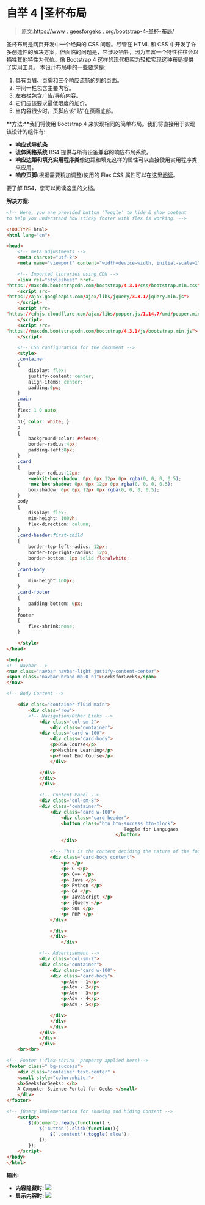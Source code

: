 # 自举 4 |圣杯布局

> 原文:[https://www . geesforgeks . org/bootstrap-4-圣杯-布局/](https://www.geeksforgeeks.org/bootstrap-4-holy-grail-layout/)

圣杯布局是网页开发中一个经典的 CSS 问题。尽管在 HTML 和 CSS 中开发了许多创造性的解决方案，但面临的问题是，它涉及牺牲，因为丰富一个特性往往会以牺牲其他特性为代价。像 Bootstrap 4 这样的现代框架为轻松实现这种布局提供了实用工具。
本设计布局中的一些要求是:

1.  具有页眉、页脚和三个响应流畅的列的页面。
2.  中间一栏包含主要内容。
3.  左右栏包含广告/导航内容。
4.  它们应该要求最低限度的加价。
5.  当内容很少时，页脚应该“贴”在页面底部。

**方法:**我们将使用 Bootstrap 4 来实现相同的简单布局。我们将直接用于实现该设计的组件有:

*   **响应式导航条**
*   **流体网格系统** BS4 提供与所有设备兼容的响应布局系统。
*   **响应边距和填充实用程序类**像边距和填充这样的属性可以直接使用实用程序类来应用。
*   **响应页脚**(根据需要稍加调整)使用的 Flex CSS 属性可以在这里[阅读](https://www.geeksforgeeks.org/css-flex-property/)。

要了解 BS4，您可以阅读这里的文档。

**解决方案:**

```html
<!-- Here, you are provided button 'Toggle' to hide & show content 
to help you understand how sticky footer with flex is working. -->

<!DOCTYPE html> 
<html lang="en"> 

<head> 
    <!-- meta adjustments -->
    <meta charset="utf-8"> 
    <meta name="viewport" content="width=device-width, initial-scale=1"> 

    <!-- Imported libraries using CDN -->
    <link rel="stylesheet" href= 
"https://maxcdn.bootstrapcdn.com/bootstrap/4.3.1/css/bootstrap.min.css"> 
    <script src= 
"https://ajax.googleapis.com/ajax/libs/jquery/3.3.1/jquery.min.js"> 
    </script> 
    <script src= 
"https://cdnjs.cloudflare.com/ajax/libs/popper.js/1.14.7/umd/popper.min.js"> 
    </script> 
    <script src= 
"https://maxcdn.bootstrapcdn.com/bootstrap/4.3.1/js/bootstrap.min.js"> 
    </script> 

    <!-- CSS configuration for the document -->
    <style> 
    .container
    {
        display: flex;
        justify-content: center;
        align-items: center;
        padding:0px;
    }
    .main
    {
    flex: 1 0 auto; 
    }
    h1{ color: white; }
    p
    {
        background-color: #efece9;
        border-radius:4px;
        padding-left:8px;
    }
    .card
    {
        border-radius:12px;
        -webkit-box-shadow: 0px 0px 12px 0px rgba(0, 0, 0, 0.5);
        -moz-box-shadow: 0px 0px 12px 0px rgba(0, 0, 0, 0.5);
        box-shadow: 0px 0px 12px 0px rgba(0, 0, 0, 0.5);
    }
    body
    {
        display: flex;
        min-height: 100vh;
        flex-direction: column;
    }
    .card-header:first-child
    {
        border-top-left-radius: 12px;
        border-top-right-radius: 12px;
        border-bottom: 1px solid floralwhite;
    }
    .card-body
    {
        min-height:160px;
    }
    .card-footer
    {
        padding-bottom: 0px;
    }
    footer
    {
        flex-shrink:none;
    }

    </style> 
</head> 

<body> 
<!-- Navbar -->
<nav class="navbar navbar-light justify-content-center">
<span class="navbar-brand mb-0 h1">GeeksforGeeks</span>
</nav>

<!-- Body Content -->

    <div class="container-fluid main">
        <div class="row">
        <!-- Navigation/Other Links -->
            <div class="col-sm-2">
                <div class="container">
            <div class="card w-100">
                <div class="card-body">
                <p>DSA Course</p>
                <p>Machine Learning</p>
                <p>Front End Course</p>
                </div>

            </div>
            </div>
            </div>

            <!-- Content Panel -->
            <div class="col-sm-8">
            <div class="container">
                <div class="card w-100">
                    <div class="card-header">
                    <button class="btn btn-success btn-block"> 
                                           Toggle for Langugaes
                                        </button>
                    </div>

                <!-- This is the content deciding the nature of the footer -->
                <div class="card-body content">
                    <p> </p>
                    <p> C </p>
                    <p> C++ </p>
                    <p> Java </p>
                    <p> Python </p>
                    <p> C# </p>
                    <p> JavaScript </p>
                    <p> jQuery </p>
                    <p> SQL </p>
                    <p> PHP </p>
                </div>

                </div>
                </div>
                    </div>

            <!-- Advertisement -->
            <div class="col-sm-2">
            <div class="container">
                <div class="card w-100">
                <div class="card-body">
                    <p>Adv - 1</p>
                    <p>Adv - 2</p>
                    <p>Adv - 3</p>
                    <p>Adv - 4</p>
                    <p>Adv - 5</p>

                </div> 
                </div>
                </div>
            </div>
            </div>
            </div>
    <br><br>

<!-- Footer ('flex-shrink' property applied here)-->
<footer class=" bg-success">
    <div class="container text-center" >
    <small style="color:white;"> 
    <b>GeeksforGeeks: </b>
    A Computer Science Portal for Geeks </small>
    </div>
</footer>

<!-- jQuery implementation for showing and hiding Content -->
    <script> 
        $(document).ready(function() { 
            $('button').click(function(){
                $('.content').toggle('slow');
            });
        }); 
    </script> 
</body> 
</html>                    
```

**输出:**

*   **内容隐藏时:**
    ![](img/3ebe8b68866eadb110a8a2280f845d2a.png)
*   **显示内容时:**
    ![](img/91ea024d98bcd86fb955b5c031fd5d0b.png)